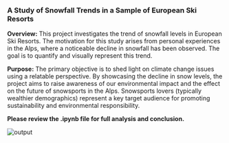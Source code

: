 ### A Study of Snowfall Trends in a Sample of European Ski Resorts


__Overview:__ This project investigates the trend of snowfall levels in European Ski Resorts. The motivation for this study arises from personal experiences in the Alps, where a noticeable decline in snowfall has been observed. The goal is to quantify and visually represent this trend.

__Purpose:__ The primary objective is to shed light on climate change issues using a relatable perspective. By showcasing the decline in snow levels, the project aims to raise awareness of our environmental impact and the effect on the future of snowsports in the Alps. Snowsports lovers (typically wealthier demographics) represent a key target audience for promoting sustainability and environmental responsibility.

__Please review the .ipynb file for full analysis and conclusion.__


![output](https://github.com/shoulda-woulda/alps_snow_trend/assets/128978308/103fdbc8-4c19-48dd-8316-08ac635cc757)


